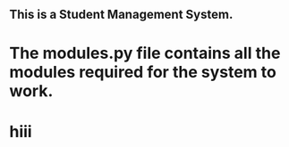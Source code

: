## This is a Student Management System.
# The modules.py file contains all the modules required for the system to work.

<h1>hiii</h1>